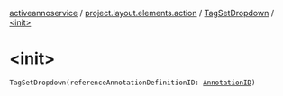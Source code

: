 [activeannoservice](../../index.md) / [project.layout.elements.action](../index.md) / [TagSetDropdown](index.md) / [&lt;init&gt;](./-init-.md)

# &lt;init&gt;

`TagSetDropdown(referenceAnnotationDefinitionID: `[`AnnotationID`](../../annotationdefinition/-annotation-i-d.md)`)`